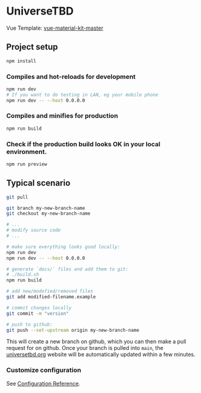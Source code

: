 # UniverseTBD

Vue Template: [vue-material-kit-master](https://www.creative-tim.com/product/vue-material-kit)

## Project setup
```bash
npm install
```

### Compiles and hot-reloads for development
```bash
npm run dev
# If you want to do testing in LAN, eg your mobile phone
npm run dev -- --host 0.0.0.0
```

### Compiles and minifies for production
```bash
npm run build
```

### Check if the production build looks OK in your local environment.
```bash
npm run preview
```

## Typical scenario
```bash
git pull

git branch my-new-branch-name
git checkout my-new-branch-name

# ...
# modify source code
# ...

# make sure everything looks good locally:
npm run dev
npm run dev -- --host 0.0.0.0

# generate `docs/` files and add them to git:
# ./build.sh
npm run build

# add new/modofied/removed files
git add modified-filename.example

# commit changes locally
git commit -m "version"

# push to github:
git push --set-upstream origin my-new-branch-name
```
This will create a new branch on github, which you can then make a pull request for on github. Once your branch is pulled into `main`, the [universetbd.org](https://universetbd.org) website will be automatically updated within a few minutes.


### Customize configuration
See [Configuration Reference](https://cli.vuejs.org/config/).